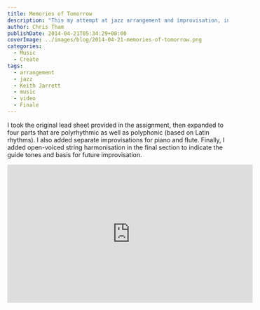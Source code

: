```yaml
---
title: Memories of Tomorrow
description: "This my attempt at jazz arrangement and improvisation, inspired by an assignment from Gary Burton's Jazz Improvisation course at Coursera."
author: Chris Tham
publishDate: 2014-04-21T05:34:29+00:00
coverImage: ../images/blog/2014-04-21-memories-of-tomorrow.png
categories:
  - Music
  - Create
tags:
  - arrangement
  - jazz
  - Keith Jarrett
  - music
  - video
  - Finale
---
```


I took the original lead sheet provided in the assignment, then expanded to four parts that are polyrhythmic as well as polyphonic (based on Latin rhythms). I also added separate improvisations for piano and flute. Finally, I added open-voiced string harmonisation in the final section to indicate the guide tones and basis for future improvisation.

<iframe width="560" height="315" src="https://www.youtube.com/embed/pUbId_-EfQY" title="YouTube video player" frameborder="0" allow="accelerometer; autoplay; clipboard-write; encrypted-media; gyroscope; picture-in-picture" allowfullscreen></iframe>
